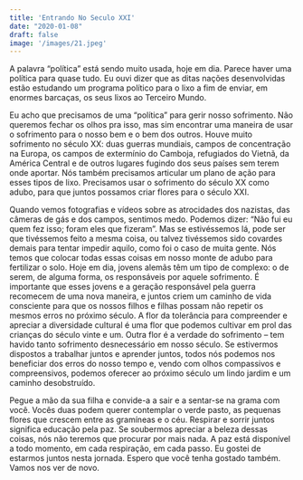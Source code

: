 ```yaml
---
title: 'Entrando No Seculo XXI'
date: "2020-01-08"
draft: false
image: '/images/21.jpeg'
---
```


A palavra “política” está sendo muito usada, hoje em dia. Parece haver uma política para quase tudo. Eu ouvi dizer que as ditas nações desenvolvidas estão estudando um programa político para o lixo a fim de enviar, em enormes barcaças, os seus lixos ao Terceiro Mundo.

Eu acho que precisamos de uma “política” para gerir nosso sofrimento. Não queremos fechar os olhos pra isso, mas sim encontrar uma maneira de usar o sofrimento para o nosso bem e o bem dos outros. Houve muito sofrimento no século XX: duas guerras mundiais, campos de concentração na Europa, os campos de extermínio do Camboja, refugiados do Vietnã, da América Central e de outros lugares fugindo dos seus países sem terem onde aportar. Nós também precisamos articular um plano de ação para esses tipos de lixo. Precisamos usar o sofrimento do século XX como adubo, para que juntos possamos criar flores para o século XXI.

Quando vemos fotografias e vídeos sobre as atrocidades dos nazistas, das câmeras de gás e dos campos, sentimos medo. Podemos dizer: “Não fui eu quem fez isso; foram eles que fizeram”. Mas se estivéssemos lá, pode ser que tivéssemos feito a mesma coisa, ou talvez tivéssemos sido covardes demais para tentar impedir aquilo, como foi o caso de muita gente. Nós temos que colocar todas essas coisas em nosso monte de adubo para fertilizar o solo. Hoje em dia, jovens alemãs têm um tipo de complexo: o de serem, de alguma forma, os responsáveis por aquele
sofrimento. É importante que esses jovens e a geração responsável pela guerra recomecem de uma nova maneira, e juntos criem um caminho de vida consciente para que os nossos filhos e filhas possam não repetir os mesmos erros no próximo século. A flor da tolerância para compreender e apreciar a diversidade cultural é uma flor que podemos cultivar em prol das crianças do século vinte e um. Outra flor é a verdade do sofrimento – tem havido tanto sofrimento desnecessário em nosso século. Se estivermos dispostos a trabalhar juntos e aprender juntos, todos nós podemos nos beneficiar dos erros do nosso tempo e, vendo com olhos compassivos e compreensivos, podemos oferecer ao próximo século um lindo jardim e um caminho desobstruído.

Pegue a mão da sua filha e convide-a a sair e a sentar-se na grama com você. Vocês duas podem querer contemplar o verde pasto, as pequenas flores que crescem entre as gramíneas e o céu. Respirar e sorrir juntos significa educação pela paz. Se soubermos apreciar a beleza dessas coisas, nós não teremos que procurar por mais nada. A paz está disponível a todo momento, em cada respiração, em cada passo.
Eu gostei de estarmos juntos nesta jornada. Espero que você tenha gostado também. Vamos nos ver de novo.
